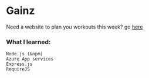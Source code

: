 # Gainz

Need a website to plan you workouts this week? go [here](https://gainzapp.azurewebsites.net)


### What I learned:
  
    Node.js (&npm)
    Azure App services
    Express.js
    RequireJS
